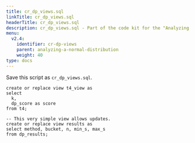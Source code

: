 ```yaml
---
title: cr_dp_views.sql
linkTitle: cr_dp_views.sql
headerTitle: cr_dp_views.sql
description: cr_dp_views.sql - Part of the code kit for the "Analyzing a normal distribution" section within the YSQL window functions documentation.
menu:
  v2.4:
    identifier: cr-dp-views
    parent: analyzing-a-normal-distribution
    weight: 40
type: docs
---
```

Save this script as `cr_dp_views.sql`.
```plpgsql
create or replace view t4_view as
select
  k,
  dp_score as score
from t4;

-- This very simple view allows updates.
create or replace view results as
select method, bucket, n, min_s, max_s
from dp_results;
```
